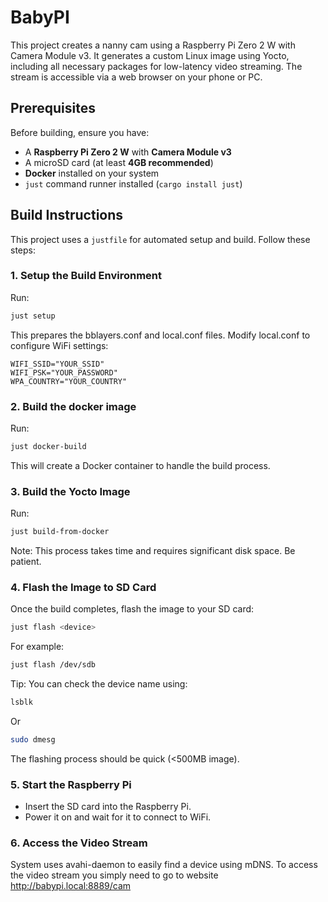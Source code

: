 # BabyPI
This project creates a nanny cam using a Raspberry Pi Zero 2 W with Camera Module v3. It generates a custom Linux image using Yocto, including all necessary packages for low-latency video streaming. The stream is accessible via a web browser on your phone or PC.

## Prerequisites
Before building, ensure you have:
- A **Raspberry Pi Zero 2 W** with **Camera Module v3**
- A microSD card (at least **4GB recommended**)
- **Docker** installed on your system
- `just` command runner installed (`cargo install just`)

## Build Instructions
This project uses a `justfile` for automated setup and build. Follow these steps:

### **1. Setup the Build Environment**
Run:
```sh
just setup
```
This prepares the bblayers.conf and local.conf files.
Modify local.conf to configure WiFi settings:
```
WIFI_SSID="YOUR_SSID"
WIFI_PSK="YOUR_PASSWORD"
WPA_COUNTRY="YOUR_COUNTRY"
```
### **2. Build the docker image**
Run:
```sh
just docker-build
```
This will create a Docker container to handle the build process.

### **3. Build the Yocto Image**
Run:
```sh
just build-from-docker
```
Note: This process takes time and requires significant disk space. Be patient.

### **4. Flash the Image to SD Card**
Once the build completes, flash the image to your SD card:
```sh
just flash <device>
```

For example:
```sh
just flash /dev/sdb
```
Tip: You can check the device name using:
```sh
lsblk
```
Or
```sh
sudo dmesg
```
The flashing process should be quick (<500MB image).

### **5. Start the Raspberry Pi**
* Insert the SD card into the Raspberry Pi.
* Power it on and wait for it to connect to WiFi.

### **6. Access the Video Stream**
System uses avahi-daemon to easily find a device using mDNS. To access the video stream you simply need to go to website http://babypi.local:8889/cam

